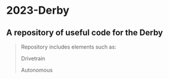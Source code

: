 # 2023-Derby

## A repository of useful code for the **Derby**

> Repository includes elements such as:
> 
> 
> Drivetrain
> 
> Autonomous
